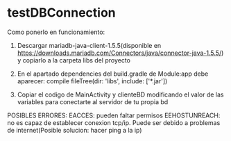 # testDBConnection
Como ponerlo en funcionamiento:

1. Descargar mariadb-java-client-1.5.5(disponible en https://downloads.mariadb.com/Connectors/java/connector-java-1.5.5/) y copiarlo a la carpeta libs del proyecto

2. En el apartado dependencies del build.gradle de Module:app debe aparecer:
compile fileTree(dir: 'libs', include: ['*.jar'])

3. Copiar el codigo de MainActivity y clienteBD modificando el valor de las variables para conectarte al servidor de tu propia bd


POSIBLES ERRORES:
EACCES: pueden faltar permisos
EEHOSTUNREACH: no es capaz de establecer conexion tcp/ip. Puede ser debido a problemas de internet(Posible solucion: hacer ping a la ip)
